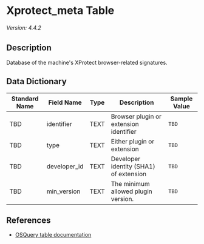 # Xprotect_meta Table
###### Version: 4.4.2

## Description
Database of the machine's XProtect browser-related signatures.

## Data Dictionary
|Standard Name|Field Name|Type|Description|Sample Value|
|---|---|---|---|---|
|TBD|identifier|TEXT|Browser plugin or extension identifier|`TBD`|
|TBD|type|TEXT|Either plugin or extension|`TBD`|
|TBD|developer_id|TEXT|Developer identity (SHA1) of extension|`TBD`|
|TBD|min_version|TEXT|The minimum allowed plugin version.|`TBD`|

## References
* [OSQuery table documentation](https://osquery.io/schema/current#xprotect_meta)
